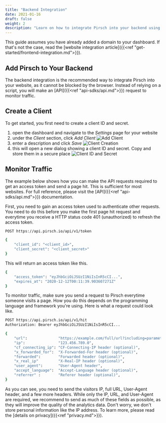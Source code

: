 ```yaml
---
title: "Backend Integration"
date: 2021-01-16
draft: false
weight: 2
description: "Learn on how to integrate Pirsch into your backend using our API and client SDKs."
---
```


This guide assumes you have already added a domain to your dashboard. If that's not the case, read the [website integration article]({{<ref "get-started/frontend-integration.md">}}).

## Add Pirsch to Your Backend

The backend integration is the recommended way to integrate Pirsch into your website, as it cannot be blocked by the browser. Instead of relying on a script, you will make an [API]({{<ref "api-sdks/api.md">}}) request to monitor traffic.

## Create a Client

To get started, you first need to create a client ID and secret.

1. open the dashboard and navigate to the *Settings* page for your website
2. under the *Client* section, click *Add Client* ![Add Client](/integration/backend-client.png)
3. enter a description and click *Save* ![Client Creation](/integration/backend-create-client.png)
4. this will open a new dialog showing a client ID and secret. Copy and store them in a secure place ![Client ID and Secret](/integration/backend-client-id-secret.png)

## Monitor Traffic

The example below shows how you can make the API requests required to get an access token and send a page hit. This is sufficient for most websites. For full reference, please visit the [API]({{<ref "api-sdks/api.md">}}) documentation.

First, you need to gain an access token used to authenticate other requests. You need to do this before you make the first page hit request and everytime you receive a HTTP status code 401 (unauthorized) to refresh the access token.

```Bash
POST https://api.pirsch.io/api/v1/token

{
    "client_id": "<client_id>",
    "client_secret": "<client_secret>"
}
```

This will return an access token like this.

```Bash
{
    "access_token": "eyJhbGciOiJSUzI1NiIsInR5cCI...",
    "expires_at": "2020-12-12T00:11:39.903607271Z"
}
```

To monitor traffic, make sure you send a request to Pirsch everytime someone visits a page. How you do this depends on the programming language and framework you're using. Here is what a request could look like.

```Bash
POST https://api.pirsch.io/api/v1/hit
Authorization: Bearer eyJhbGciOiJSUzI1NiIsInR5cCI...

{
    "url":              "https://example.com/full/url?including=parameters",
    "ip":               "123.456.789.0",
    "cf_connecting_ip": "CF-Connecting-IP header (optional)",
    "x_forwarded_for":  "X-Forwarded-For header (optional)",
    "forwarded":        "Forwarded header (optional)",
    "x_real_ip"         "X-Real-IP header (optional)",
    "user_agent":       "User-Agent header",
    "accept_language":  "Accept-Language header (optional)",
    "referrer" :        "Referer header (optional)",
}
```

As you can see, you need to send the visitors IP, full URL, User-Agent header, and a few more headers. While only the IP, URL, and User-Agent are required, we recommend to send as much of these fields as possible, as they will improve the quality of the analytics data. Don't worry, we don't store personal information like the IP address. To learn more, please read the [details on privacy]({{<ref "privacy.md">}}).
